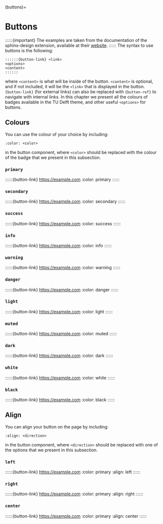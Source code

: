 (buttons)=
# Buttons
::::::{important}
The examples are taken from the documentation of the sphinx-design extension, available at their [website](https://sphinx-design.readthedocs.io/en/latest/badges_buttons.html#badges).
::::::
The syntax to use buttons is the following:
```text
::::::{button-link} <link>
<options>
<content>
::::::
```
where `<content>` is what will be inside of the button. `<content>` is optional, and if not included, it will be the `<link>` that is displayed in the button. `{button-link}` (for external links) can also be replaced with `{button-ref}` to navigate with internal links. In this chapter we present all the colours of badges available in the TU Delft theme, and other useful `<options>` for buttons.

## Colours
You can use the colour of your choice by including:
```
:color: <color>
```
in the button component, where `<color>` should be replaced with the colour of the badge that we present in this subsection.

### `primary`
::::::{button-link} https://example.com 
:color: primary
::::::

### `secondary`
::::::{button-link} https://example.com 
:color: secondary
::::::

### `success`
::::::{button-link} https://example.com 
:color: success
::::::

### `info`
::::::{button-link} https://example.com 
:color: info
::::::

### `warning`
::::::{button-link} https://example.com 
:color: warning
::::::

### `danger`
::::::{button-link} https://example.com 
:color: danger
::::::

### `light`
::::::{button-link} https://example.com 
:color: light
::::::

### `muted`
::::::{button-link} https://example.com 
:color: muted
::::::

### `dark`
::::::{button-link} https://example.com 
:color: dark
::::::

### `white`
::::::{button-link} https://example.com 
:color: white
::::::

### `black`
::::::{button-link} https://example.com 
:color: black
::::::

## Align
You can align your button on the page by including:
```
:align: <direction>
```
in the button component, where `<direction>` should be replaced with one of the options that we present in this subsection.

### `left`
::::::{button-link} https://example.com 
:color: primary
:align: left
::::::

### `right`
::::::{button-link} https://example.com 
:color: primary
:align: right
::::::

### `center`
::::::{button-link} https://example.com 
:color: primary
:align: center
::::::

